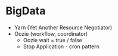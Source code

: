 # BigData

 - Yarn (Yet Another Resource Negotiator)
 - Oozie (workflow, coordinator)
   - Oozie wait = true / false
   - Stop Application - cron pattern
